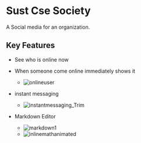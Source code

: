 # Sust Cse Society 

A Social media for an organization. 

## Key Features

- See who is online now
- When someone come online immediately shows it
  - ![onlineuser](https://user-images.githubusercontent.com/49305110/145907614-c762b280-48b7-4f29-bef0-3f06295330a4.gif)

- instant messaging
  - ![instantmessaging_Trim](https://user-images.githubusercontent.com/49305110/145908551-4863007b-1403-4fc5-b136-48d66c0612ef.gif)

- Markdown Editor
  - ![markdown1](https://user-images.githubusercontent.com/49305110/145909513-3eec5542-c8ee-4c00-8644-05f111697c5d.gif)
  - ![inlinemathanimated](https://user-images.githubusercontent.com/49305110/145910753-2fb3fd12-4b21-45c6-b2fb-9212363f47c2.gif)
